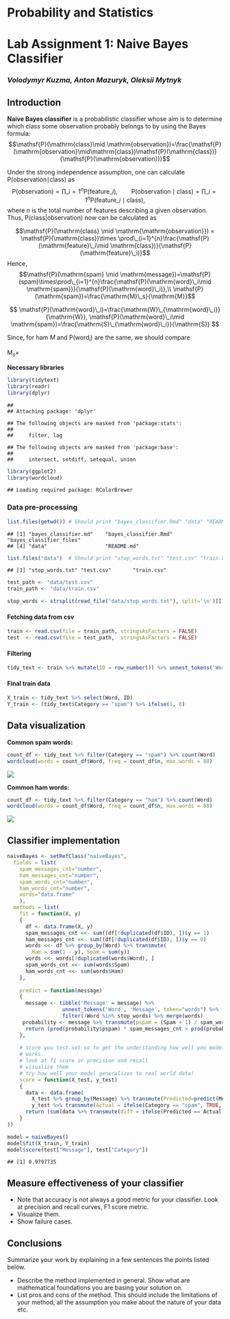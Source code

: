 # Probability and Statistics

# Lab Assignment 1: Naive Bayes Classifier

### *Volodymyr Kuzma, Anton Mazuryk, Oleksii Mytnyk*

## Introduction

**Naive Bayes classifier** is a probabilistic classifier whose aim is to
determine which class some observation probably belongs to by using the
Bayes formula:
$$\mathsf{P}(\mathrm{class}\mid \mathrm{observation})=\frac{\mathsf{P}(\mathrm{observation}\mid\mathrm{class})\mathsf{P}(\mathrm{class})}{\mathsf{P}(\mathrm{observation})}$$

Under the strong independence assumption, one can calculate
P(observation∣class) as
$$\mathsf{P}(\mathrm{observation}) = \prod\_{i=1}^{n} \mathsf{P}(\mathrm{feature}\_i), \qquad \mathsf{P}(\mathrm{observation} \mid \mathrm{class}) = \prod\_{i=1}^{n} \mathsf{P}(\mathrm{feature}\_i \mid \mathrm{class}),$$
where *n* is the total number of features describing a given
observation. Thus, P(class\|observation) now can be calculated as

$$\mathsf{P}(\mathrm{class} \mid \mathrm{\mathrm{observation}}) = \mathsf{P}(\mathrm{class})\times \prod\_{i=1}^{n}\frac{\mathsf{P}(\mathrm{feature}\_i\mid \mathrm{class})}{\mathsf{P}(\mathrm{feature}\_i)}$$
Hence,
$$\mathsf{P}(\mathrm{spam} \mid \mathrm{message})=\mathsf{P}(spam)\times\prod\_{i=1}^{n}\frac{\mathsf{P}(\mathrm{word}\_i\mid \mathrm{spam})}{\mathsf{P}(\mathrm{word}\_i)},\\ \mathsf{P}(\mathrm{spam})=\frac{\mathrm{M}\_s}{\mathrm{M}}$$

$$
\mathsf{P}(\mathrm{word}\_i)=\frac{\mathrm{W}\_{\mathrm{word}\_i}}{\mathrm{W}},
\mathsf{P}(\mathrm{word}\_i\mid \mathrm{spam})=\frac{\mathrm{S}\_{\mathrm{word}\_i}}{\mathrm{S}}
$$

Since, for ham *M* and P(word<sub>*i*</sub>) are the same, we should
compare

M<sub>*s*</sub>×

**Necessary libraries**

``` r
library(tidytext)
library(readr)
library(dplyr)
```

    ## 
    ## Attaching package: 'dplyr'

    ## The following objects are masked from 'package:stats':
    ## 
    ##     filter, lag

    ## The following objects are masked from 'package:base':
    ## 
    ##     intersect, setdiff, setequal, union

``` r
library(ggplot2)
library(wordcloud)
```

    ## Loading required package: RColorBrewer

### Data pre-processing

``` r
list.files(getwd()) # Should print "bayes_classifier.Rmd" "data" "README.md"
```

    ## [1] "bayes_classifier.md"    "bayes_classifier.Rmd"   "bayes_classifier_files"
    ## [4] "data"                   "README.md"

``` r
list.files("data")  # Should print "stop_words.txt" "test.csv" "train.csv" 
```

    ## [1] "stop_words.txt" "test.csv"       "train.csv"

``` r
test_path <- "data/test.csv"
train_path <- "data/train.csv"

stop_words <- strsplit(read_file("data/stop_words.txt"), split='\n')[[1]]
```

#### Fetching data from csv

``` r
train <- read.csv(file = train_path, stringsAsFactors = FALSE)
test  <- read.csv(file = test_path,  stringsAsFactors = FALSE)
```

#### Filtering

``` r
tidy_text <- train %>% mutate(ID = row_number()) %>% unnest_tokens('Word', 'Message', token="words") %>% filter(!Word %in% stop_words)
```

#### **Final train data**

``` r
X_train <- tidy_text %>% select(Word, ID)
Y_train <- (tidy_text$Category == "spam") %>% ifelse(1, 0)
```

## Data visualization

**Common spam words:**

``` r
count_df <- tidy_text %>% filter(Category == "spam") %>% count(Word)
wordcloud(words = count_df$Word, freq = count_df$n, max.words = 80)
```

![](bayes_classifier_files/figure-markdown_github/unnamed-chunk-7-1.png)

**Common ham words:**

``` r
count_df <- tidy_text %>% filter(Category == "ham") %>% count(Word)
wordcloud(words = count_df$Word, freq = count_df$n, max.words = 80)
```

![](bayes_classifier_files/figure-markdown_github/unnamed-chunk-8-1.png)

## Classifier implementation

``` r
naiveBayes <- setRefClass("naiveBayes",
  fields = list(
    spam_messages_cnt="number",
    ham_messages_cnt="number",
    spam_words_cnt="number",
    ham_words_cnt="number",
    words="data.frame"
    ),
  methods = list(
    fit = function(X, y)
    {
      df <- data.frame(X, y)
      spam_messages_cnt <<- sum((df[!duplicated(df$ID), ])$y == 1)
      ham_messages_cnt <<- sum((df[!duplicated(df$ID), ])$y == 0)
      words <<- df %>% group_by(Word) %>% transmute(
        Ham = sum(1 - y), Spam = sum(y))
      words <<- words[!duplicated(words$Word), ]
      spam_words_cnt <<- sum(words$Spam)
      ham_words_cnt <<- sum(words$Ham)
    },
    
    predict = function(message)
    {
      message <- tibble('Message' = message) %>%
                  unnest_tokens('Word', 'Message', token="words") %>%
                  filter(!Word %in% stop_words) %>% merge(words)
     probability <- message %>% transmute(pspam = (Spam + 1) / spam_words_cnt, pham = (Ham + 1) / ham_words_cnt)
      return (prod(probability$pspam) * spam_messages_cnt > prod(probability$pham) * ham_messages_cnt)
    },
    
    # score you test set so to get the understanding how well you model
    # works.
    # look at f1 score or precision and recall
    # visualize them 
    # try how well your model generalizes to real world data! 
    score = function(X_test, y_test)
    {
      data <- data.frame(
        X_test %>% group_by(Message) %>% transmute(Predicted=predict(Message)),
        y_test %>% transmute(Actual = ifelse(Category == "spam", TRUE, FALSE)))
      return (sum(data %>% transmute(diff = ifelse(Predicted == Actual, 1, 0))) / nrow(X_test))
    }
))

model = naiveBayes()
model$fit(X_train, Y_train)
model$score(test["Message"], test["Category"])
```

    ## [1] 0.9797735

## Measure effectiveness of your classifier

-   Note that accuracy is not always a good metric for your classifier.
    Look at precision and recall curves, F1 score metric.
-   Visualize them.
-   Show failure cases.

## Conclusions

Summarize your work by explaining in a few sentences the points listed
below.

-   Describe the method implemented in general. Show what are
    mathematical foundations you are basing your solution on.
-   List pros and cons of the method. This should include the
    limitations of your method, all the assumption you make about the
    nature of your data etc.
